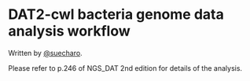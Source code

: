 # DAT2-cwl bacteria genome data analysis workflow

Written by [@suecharo](https://github.com/suecharo).

Please refer to p.246 of NGS_DAT 2nd edition for details of the analysis.

##
